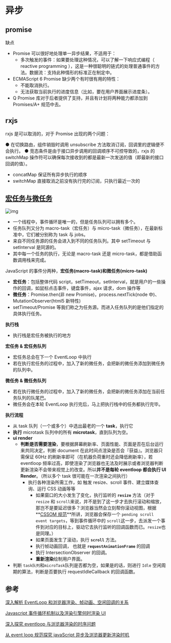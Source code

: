 # 异步

## promise

缺点

- Promise 可以很好地处理单一异步结果，不适用于：
  - 多次触发的事件：如果要处理这种情况，可以了解一下响应式编程（ reactive programming ），这是一种很聪明的链式的处理普通事件的方法。数据流：支持此种情形的标准正在制定中。
- ECMAScript 6 Promise 缺少两个有时很有用的特性：
  - 不能取消执行。
  - 无法获取当前执行的进度信息（比如，要在用户界面展示进度条）。
- Q Promise 库对于后者提供了支持，并且有计划将两种能力都添加到 Promises/A+ 规范中去。

## rxjs

rxjs 是可以取消的，对于 Promise 出现的两个问题：

● 在切换路由，组件销毁时调用 unsubscribe 方法取消订阅，回调里的逻辑便不会执行。
● 竞态条件是由于接口异步调用的回调顺序不可控导致的，rxjs 的 switchMap 操作符可以确保每次接收到的都是最新一次发送的值（即最新的接口回调的值）。

- concatMap 保证所有异步执行的顺序
- switchMap 直接取消之前没有执行完的订阅，只执行最近一次的

## [宏任务与微任务](https://jakearchibald.com/2015/tasks-microtasks-queues-and-schedules/)

![img](https://i.loli.net/2021/01/06/v6mUbtNMqxBaESu.png)

- 一个线程中，事件循环是唯一的，但是任务队列可以拥有多个。
- 任务队列又分为 macro-task（宏任务）与 micro-task（微任务），在最新标准中，它们被分别称为 task 与 jobs。
- 来自不同任务源的任务会进入到不同的任务队列。其中 setTimeout 与 setInterval 是同源的。
- 其中每一个任务的执行，无论是 macro-task 还是 micro-task，都是借助函数调用栈来完成。

JavaScript 的事件分两种，**宏任务(macro-task)**和**微任务(micro-task)**

- **宏任务**：包括整体代码 script，setTimeout，setInterval，就是用户的一些操作的回调，如鼠标点击事件，键盘事件，ajax 请求，dom 操作等
- **微任务**：Promise.then(非 new Promise)，process.nextTick(node 中)、MutationObserver(html5 新特性)
- setTimeout/Promise 等我们称之为任务源。而进入任务队列的是他们指定的具体执行任务。

**执行栈**

- 执行栈是宏任务被执行的地方

**宏任务 & 宏任务队列**

- 宏任务总会在下一个 EventLoop 中执行
- 若在执行宏任务的过程中，加入了新的微任务，会把新的微任务添加到微任务的队列中。

**微任务 & 微任务队列**

- 若在执行微任务的过程中，加入了新的微任务，会把新的微任务添加在当前任务队列的队尾巴。
- 微任务会在本轮 EventLoop 执行完后，马上把执行栈中的任务都执行完毕。

**执行流程**

- 从 task 队列（一个或多个）中选出最老的一个 **task**，执行它
- **执行** microtask 队列中的所有 **microtask**，直到队列为空。
- **ui render**
  - **判断是否需要渲染**，要根据屏幕刷新率、页面性能、页面是否在后台运行来共同决定，判断 document 在此时间点渲染是否会『获益』。浏览器只需保证 60Hz 的刷新率即可（在机器负荷重时还会降低刷新率），若 eventloop 频率过高，即使渲染了浏览器也无法及时展示或者浏览器判断更新渲染不会带来视觉上的改变。所以**并不是每轮 eventloop 都会执行 UI Render**。（所以多个 task 很可能在一次渲染之间执行）
    - 执行各种渲染所需工作，如 触发 resize、scroll 事件、建立媒体查询、运行 CSS 动画等等
      - 如果窗口的大小发生了变化，执行监听的 **`resize`** 方法（对于`resize` 和 `scroll`来说，并不是到了这一步才去执行滚动和缩放，那岂不是要延迟很多？浏览器当然会立刻帮你滚动视图，根据**[CSSOM 规范](https://link.zhihu.com/?target=https%3A//drafts.csswg.org/cssom-view/%23scrolling-events)**所讲，浏览器会保存一个 `pending scroll event targets`，等到事件循环中的 `scroll`这一步，去派发一个事件到对应的目标上，驱动它去执行监听的回调函数而已。`resize`也是同理。）
      - 如果页面发生了滚动，执行 **`scroll`** 方法。
      - 执行帧动画回调， 也就是 **`requestAnimationFrame`** 的回调
      - 执行 IntersectionObserver 的回调。
      - **重新渲染**绘制用户界面。
- 判断 `task队列`和`microTask`队列是否都为空，如果是的话，则进行 `Idle` 空闲周期的算法，判断是否要执行 requestIdleCallback 的回调函数。

## 参考

[深入解析 EventLoop 和浏览器渲染、帧动画、空闲回调的关系](https://zhuanlan.zhihu.com/p/142742003)

[Javascript 事件循环机制以及渲染引擎何时渲染 UI](https://segmentfault.com/a/1190000013212944)

[深入探究 eventloop 与浏览器渲染的时序问题](https://juejin.cn/post/6844903487700992007#heading-5)

[从 event loop 规范探究 javaScript 异步及浏览器更新渲染时机](https://github.com/aooy/blog/issues/5#)
